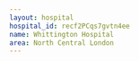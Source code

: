 ```yaml
---
layout: hospital
hospital_id: recf2PCqs7gvtn4ee
name: Whittington Hospital
area: North Central London
---
```

